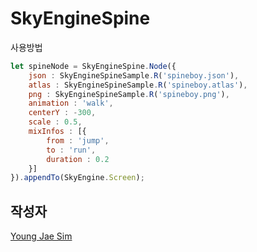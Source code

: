 # SkyEngineSpine

사용방법
```javascript
let spineNode = SkyEngineSpine.Node({
	json : SkyEngineSpineSample.R('spineboy.json'),
	atlas : SkyEngineSpineSample.R('spineboy.atlas'),
	png : SkyEngineSpineSample.R('spineboy.png'),
	animation : 'walk',
	centerY : -300,
	scale : 0.5,
	mixInfos : [{
		from : 'jump',
		to : 'run',
		duration : 0.2
	}]
}).appendTo(SkyEngine.Screen);
```

## 작성자
[Young Jae Sim](https://github.com/Hanul)
